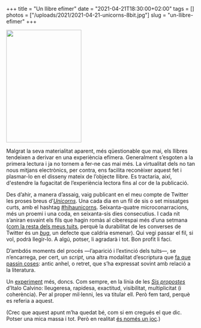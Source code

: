 +++
title = "Un llibre efímer"
date = "2021-04-21T18:30:00+02:00"
tags = []
photos = ["/uploads/2021/2021-04-21-unicorns-8bit.jpg"]
slug = "un-llibre-efimer"
+++

<a href="https://twitter.com/hashtag/hihaunicorns"><img src="/uploads/2021/2021-04-21-unicorns-8bit.jpg" alt="" title="" width="200" height="300"></a>

Malgrat la seva materialitat aparent, més qüestionable que mai, els llibres tendeixen a derivar en una experiència efímera. Generalment s’esgoten a la primera lectura i ja no tornem a fer-ne cas mai més. La virtualitat dels no tan nous mitjans electrònics, per contra, ens facilita reconèixer aquest fet i plasmar-lo en el disseny mateix de l’objecte llibre. Es tractaria, així, d'estendre la fugacitat de l’experiència lectora fins al cor de la publicació.

Des d’ahir, a manera d’assaig, vaig publicant en el meu compte de Twitter les proses breus d’[*Unicorns*](https://carlesbellver.net/contes/unicorns). Una cada dia en un fil de sis o set missatges curts, amb el hashtag [#hihaunicorns](https://twitter.com/hashtag/hihaunicorns). Seixanta-quatre microconarracions, més un proemi i una coda, en seixanta-sis dies consecutius. I cada nit s’aniran esvaint els fils que hagin romàs al ciberespai més d’una setmana ([com la resta dels meus tuits](/2018/07/18/204612.html), perquè la durabilitat de les converses de Twitter és un [*bug*](/2014/05/29/the-internet-with.html), un defecte que caldria esmenar). Qui vegi passar el fil, si vol, podrà llegir-lo. A algú, potser, li agradarà i tot. Bon profit li faci.

D’ambdós moments del procés —l’aparició i l’extinció dels tuits—, se n’encarrega, per cert, un *script*, una altra modalitat d’escriptura que [fa que passin coses](/2021/04/14/healing-power-javascript/): antic anhel, o retret, que s’ha expressat sovint amb relació a la literatura.

Un [experiment](https://carlesbellver.net/taller/) més, doncs. Com sempre, en la línia de les [*Sis propostes*](https://it.wikipedia.org/wiki/Lezioni_americane) d’Italo Calvino: lleugeresa, rapidesa, exactitud, visibilitat, multiplicitat (i coherència). Per al proper mil·lenni, les va titular ell. Però fem tard, perquè es referia a aquest.

(Crec que aquest apunt m’ha quedat bé, com si em cregués el que dic. Potser una mica massa i tot. Però en realitat [és només un joc](/2014/03/14/julio-cortzar-jugbamos.html).)